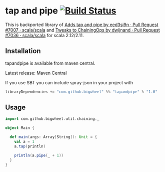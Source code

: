 # tap and pipe [![Build Status](https://travis-ci.com/bigwheel/tapandpipe.svg?branch=master)](https://travis-ci.com/bigwheel/tapandpipe)

This is backported library of
[Adds tap and pipe by eed3si9n · Pull Request \#7007 · scala/scala](https://github.com/scala/scala/pull/7007)
and
[Tweaks to ChainingOps by dwijnand · Pull Request \#7036 · scala/scala](https://github.com/scala/scala/pull/7036)
for scala 2.12/2.11.

## Installation

tapandpipe is available from maven central.

Latest release: Maven Central

If you use SBT you can include spray-json in your project with

```scala
libraryDependencies += "com.github.bigwheel" %% "tapandpipe" % "1.0"
```

## Usage

```scala
import com.github.bigwheel.util.chaining._

object Main {

  def main(args: Array[String]): Unit = {
    val a = 1
    a.tap(println)

    println(a.pipe(_ + 1))
  }
}
```
